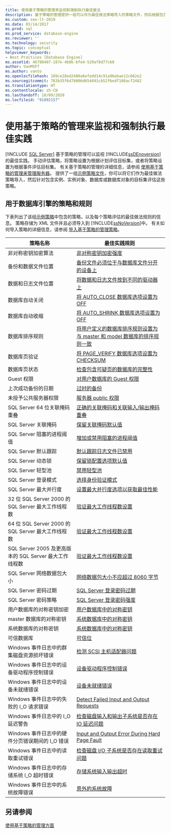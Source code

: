 ```yaml
---
title: 使用基于策略的管理来监视和强制执行最佳做法
description: 基于策略的管理提供一组可以作为最佳做法策略导入的策略文件，然后根据包含实例、对象、数据库或数据库对象的目标集评估策略。
ms.custom: seo-lt-2019
ms.date: 03/14/2017
ms.prod: sql
ms.prod_service: database-engine
ms.reviewer: ''
ms.technology: security
ms.topic: conceptual
helpviewer_keywords:
- Best Practices [Database Engine]
ms.assetid: 46788407-187e-4b0b-bfe4-529af8d77c60
author: VanMSFT
ms.author: vanto
ms.openlocfilehash: 189ce28ed2480a6efedd14c91a96ebae12c862e2
ms.sourcegitcommit: 783b35f6478006d654491cb52f6edf108acf2482
ms.translationtype: HT
ms.contentlocale: zh-CN
ms.lasthandoff: 10/09/2020
ms.locfileid: "91892157"
---
```

# <a name="monitor-and-enforce-best-practices-by-using-policy-based-management"></a>使用基于策略的管理来监视和强制执行最佳实践
 [!INCLUDE [SQL Server](../../includes/applies-to-version/sqlserver.md)]
  基于策略的管理可以监视 [!INCLUDE[ssDEnoversion](../../includes/ssdenoversion-md.md)]的最佳实践。  手动评估策略，将策略设置为根据计划评估目标集，或者将策略设置为根据事件评估目标集。 有关基于策略的管理的详细信息，请参阅 [使用基于策略的管理来管理服务器](../../relational-databases/policy-based-management/administer-servers-by-using-policy-based-management.md)。  提供了一组[示例策略文件](https://github.com/microsoft/sql-server-samples/tree/master/samples/features/epm-framework/sample-policies)，你可以将它们作为最佳做法策略导入，然后针对包含实例、实例对象、数据库或数据库对象的目标集评估这些策略。
  
## <a name="policy-and-rules-for-database-engine"></a>用于数据库引擎的策略和规则  
 下表列出了该组[示例策略](https://github.com/microsoft/sql-server-samples/tree/master/samples/features/epm-framework/sample-policies)中包含的策略，以及每个策略评估的最佳做法规则的信息。 策略存储为 XML 文件并且必须导入到 [!INCLUDE[ssNoVersion](../../includes/ssnoversion-md.md)]中。 有关如何导入策略的详细信息，请参阅 [导入基于策略的管理策略](../../relational-databases/policy-based-management/import-a-policy-based-management-policy.md)。  
  
|策略名称|最佳实践规则|  
|-----------------|------------------------|  
|非对称密钥加密算法|[非对称密钥加密强度](../../relational-databases/policy-based-management/asymmetric-keys-encryption-strength.md)|  
|备份和数据文件位置|[备份文件必须位于与数据库文件分开的设备上](../backup-restore/backup-devices-sql-server.md)|  
|数据和日志文件位置|[将数据和日志文件放到不同的驱动器上](../../relational-databases/policy-based-management/place-data-and-log-files-on-separate-drives.md)|  
|数据库自动关闭|[将 AUTO_CLOSE 数据库选项设置为 OFF](../../relational-databases/policy-based-management/set-the-auto-close-database-option-to-off.md)|  
|数据库自动收缩|[将 AUTO_SHRINK 数据库选项设置为 OFF](../../relational-databases/policy-based-management/set-the-auto-shrink-database-option-to-off.md)|  
|数据库排序规则|[将用户定义的数据库排序规则设置为与 master 和 model 数据库的排序规则一致](/previous-versions/sql/sql-server-2016/bb402915(v=sql.130))|  
|数据库页验证|[将 PAGE_VERIFY 数据库选项设置为 CHECKSUM](../../relational-databases/policy-based-management/set-the-page-verify-database-option-to-checksum.md)|  
|数据库页状态|[检查包含可疑页的数据库的完整性](../../relational-databases/policy-based-management/check-integrity-of-database-with-suspect-pages.md)|  
|Guest 权限|[对用户数据库的 Guest 权限](../../relational-databases/policy-based-management/guest-permissions-on-user-databases.md)|  
|上次成功备份的日期|[过时的备份](../../relational-databases/policy-based-management/outdated-backup.md)|  
|未授予公共服务器权限|[服务器 public 权限](../../relational-databases/policy-based-management/server-public-permissions.md)|  
|SQL Server 64 位关联掩码重叠|[正确的关联掩码和关联输入/输出掩码重叠](../../relational-databases/policy-based-management/correct-affinity-mask-and-affinity-input-and-output-mask-overlap.md)|  
|SQL Server 关联掩码|[保留关联掩码默认值](../../relational-databases/policy-based-management/keep-the-affinity-mask-default-value.md)|  
|SQL Server 阻塞的进程阈值|[增加或禁用阻塞的进程阈值](../../relational-databases/policy-based-management/increase-or-disable-blocked-process-threshold.md)|  
|SQL Server 默认跟踪|[默认跟踪日志文件已禁用](../../relational-databases/policy-based-management/default-trace-log-files-disabled.md)|  
|SQL Server 动态锁|[保留锁配置选项默认值](../../relational-databases/policy-based-management/keep-the-locks-configuration-option-default-value.md)|  
|SQL Server 轻型池|[禁用轻型池](../../relational-databases/policy-based-management/disable-lightweight-pooling.md)|  
|SQL Server 登录模式|[选择身份验证模式](../../relational-databases/security/choose-an-authentication-mode.md)|  
|SQL Server 最大并行度|[设置最大并行度选项以获取最佳性能](../../relational-databases/policy-based-management/set-the-max-degree-of-parallelism-option-for-optimal-performance.md)|  
|32 位 SQL Server 2000 的 SQL Server 最大工作线程数|[验证最大工作线程数设置](../../relational-databases/policy-based-management/verify-max-worker-threads-setting.md)|  
|64 位 SQL Server 2000 的 SQL Server 最大工作线程数|[验证最大工作线程数设置](../../relational-databases/policy-based-management/verify-max-worker-threads-setting.md)|  
|SQL Server 2005 及更高版本的 SQL Server 最大工作线程数|[验证最大工作线程数设置](../../relational-databases/policy-based-management/verify-max-worker-threads-setting.md)|  
|SQL Server 网络数据包大小|[网络数据包大小不应超过 8060 字节](../../relational-databases/policy-based-management/network-packet-size-should-not-exceed-8060-bytes.md)|  
|SQL Server 密码过期|[SQL Server 登录密码过期](../../relational-databases/policy-based-management/sql-server-login-password-expiration.md)|  
|SQL Server 密码策略|[SQL Server 登录密码强度](../../relational-databases/policy-based-management/sql-server-login-password-strength.md)|  
|用户数据库的对称密钥加密|[用户数据库中的对称密钥](../../relational-databases/policy-based-management/symmetric-keys-on-user-databases.md)|  
|master 数据库的对称密钥|[系统数据库中的对称密钥](../../relational-databases/policy-based-management/symmetric-keys-on-system-databases.md)|  
|系统数据库的对称密钥|[系统数据库中的对称密钥](../../relational-databases/policy-based-management/symmetric-keys-on-system-databases.md)|  
|可信数据库|[可信位](../../relational-databases/policy-based-management/trustworthy-bit.md)|  
|Windows 事件日志中的群集磁盘资源损坏错误|[检测 SCSI 主机适配器问题](../../relational-databases/policy-based-management/detect-scsi-host-adapter-issues.md)|  
|Windows 事件日志中的设备驱动程序控制错误|[设备驱动程序控制错误](../../relational-databases/policy-based-management/device-driver-control-error.md)|  
|Windows 事件日志中的设备未就绪错误|[设备未就绪错误](../../relational-databases/policy-based-management/device-not-ready-error.md)|  
|Windows 事件日志中的失败的 I_O 请求错误|[Detect Failed Input and Output Requests](../../relational-databases/policy-based-management/detect-failed-input-and-output-requests.md)|  
|Windows 事件日志中的 I_O 延迟警告|[检查磁盘输入和输出子系统是否存在 IO 延迟问题](../../relational-databases/policy-based-management/check-disk-input-and-output-subsystem-for-io-delay-problems.md)|  
|Windows 事件日志中的硬件分页错误期间的 I_O 错误|[Input and Output Error During Hard Page Fault](../../relational-databases/policy-based-management/input-and-output-error-during-hard-page-fault.md)|  
|Windows 事件日志中的读取重试错误|[检查磁盘 I/O 子系统是否存在读取重试问题](../../relational-databases/policy-based-management/check-disk-input-output-subsystem-for-read-retry-problems.md)|  
|Windows 事件日志中的存储系统 I_O 超时错误|[存储系统输入输出超时](../../relational-databases/policy-based-management/storage-system-input-output-time-out.md)|  
|Windows 事件日志中的系统故障错误|[意外的系统故障](../../relational-databases/policy-based-management/unexpected-system-failures.md)|  
  
## <a name="see-also"></a>另请参阅  
 [使用基于策略的管理方面](../../relational-databases/policy-based-management/working-with-policy-based-management-facets.md)  
  
